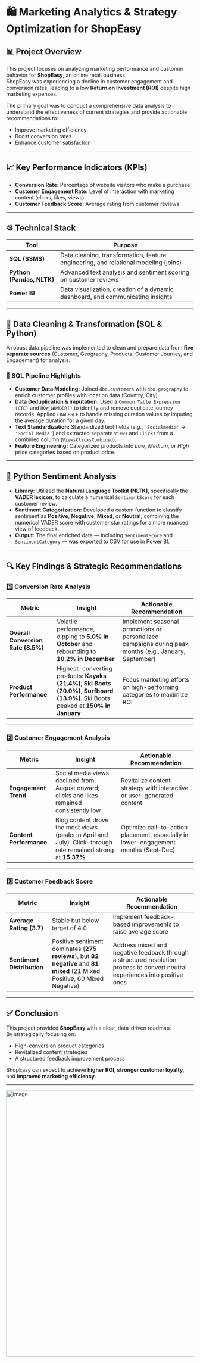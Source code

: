 # 🛍️ Marketing Analytics & Strategy Optimization for ShopEasy

## 📊 Project Overview
This project focuses on analyzing marketing performance and customer behavior for **ShopEasy**, an online retail business.  
ShopEasy was experiencing a decline in customer engagement and conversion rates, leading to a low **Return on Investment (ROI)** despite high marketing expenses.

The primary goal was to conduct a comprehensive data analysis to understand the effectiveness of current strategies and provide actionable recommendations to:
- Improve marketing efficiency  
- Boost conversion rates  
- Enhance customer satisfaction  

---

## 📈 Key Performance Indicators (KPIs)
- **Conversion Rate:** Percentage of website visitors who make a purchase  
- **Customer Engagement Rate:** Level of interaction with marketing content (clicks, likes, views)  
- **Customer Feedback Score:** Average rating from customer reviews  

---

## ⚙️ Technical Stack

| Tool | Purpose |
|------|----------|
| **SQL (SSMS)** | Data cleaning, transformation, feature engineering, and relational modeling (joins) |
| **Python (Pandas, NLTK)** | Advanced text analysis and sentiment scoring on customer reviews |
| **Power BI** | Data visualization, creation of a dynamic dashboard, and communicating insights |

---

## 🧹 Data Cleaning & Transformation (SQL & Python)

A robust data pipeline was implemented to clean and prepare data from **five separate sources** (Customer, Geography, Products, Customer Journey, and Engagement) for analysis.

### 🔹 SQL Pipeline Highlights
- **Customer Data Modeling:** Joined `dbo.customers` with `dbo.geography` to enrich customer profiles with location data (Country, City).  
- **Data Deduplication & Imputation:** Used a `Common Table Expression (CTE)` and `ROW_NUMBER()` to identify and remove duplicate journey records. Applied `COALESCE` to handle missing duration values by imputing the average duration for a given day.  
- **Text Standardization:** Standardized text fields (e.g., `'Socialmedia'` → `'Social Media'`) and extracted separate `Views` and `Clicks` from a combined column (`ViewsClicksCombined`).  
- **Feature Engineering:** Categorized products into *Low*, *Medium*, or *High* price categories based on product price.

---

## 💬 Python Sentiment Analysis

- **Library:** Utilized the **Natural Language Toolkit (NLTK)**, specifically the **VADER lexicon**, to calculate a numerical `SentimentScore` for each customer review.  
- **Sentiment Categorization:** Developed a custom function to classify sentiment as **Positive**, **Negative**, **Mixed**, or **Neutral**, combining the numerical VADER score with customer star ratings for a more nuanced view of feedback.  
- **Output:** The final enriched data — including `SentimentScore` and `SentimentCategory` — was exported to CSV for use in Power BI.

---

## 🔍 Key Findings & Strategic Recommendations

### 1️⃣ Conversion Rate Analysis

| Metric | Insight | Actionable Recommendation |
|---------|----------|----------------------------|
| **Overall Conversion Rate (8.5%)** | Volatile performance, dipping to **5.0% in October** and rebounding to **10.2% in December** | Implement seasonal promotions or personalized campaigns during peak months (e.g., January, September) |
| **Product Performance** | Highest-converting products: **Kayaks (21.4%)**, **Ski Boots (20.0%)**, **Surfboard (13.9%)**. Ski Boots peaked at **150% in January** | Focus marketing efforts on high-performing categories to maximize ROI |

---

### 2️⃣ Customer Engagement Analysis

| Metric | Insight | Actionable Recommendation |
|---------|----------|----------------------------|
| **Engagement Trend** | Social media views declined from August onward; clicks and likes remained consistently low | Revitalize content strategy with interactive or user-generated content |
| **Content Performance** | Blog content drove the most views (peaks in April and July). Click-through rate remained strong at **15.37%** | Optimize call-to-action placement, especially in lower-engagement months (Sept–Dec) |

---

### 3️⃣ Customer Feedback Score

| Metric | Insight | Actionable Recommendation |
|---------|----------|----------------------------|
| **Average Rating (3.7)** | Stable but below target of 4.0 | Implement feedback-based improvements to raise average score |
| **Sentiment Distribution** | Positive sentiment dominates (**275 reviews**), but **82 negative** and **81 mixed** (21 Mixed Positive, 60 Mixed Negative) | Address mixed and negative feedback through a structured resolution process to convert neutral experiences into positive ones |

---

## ✅ Conclusion

This project provided **ShopEasy** with a clear, data-driven roadmap.  
By strategically focusing on:
- High-conversion product categories  
- Revitalized content strategies  
- A structured feedback improvement process  

ShopEasy can expect to achieve **higher ROI**, **stronger customer loyalty**, and **improved marketing efficiency**.

---

<img width="1282" height="717" alt="image" src="https://github.com/user-attachments/assets/7c66b8e1-65cd-4f01-96ad-595698698982" />

